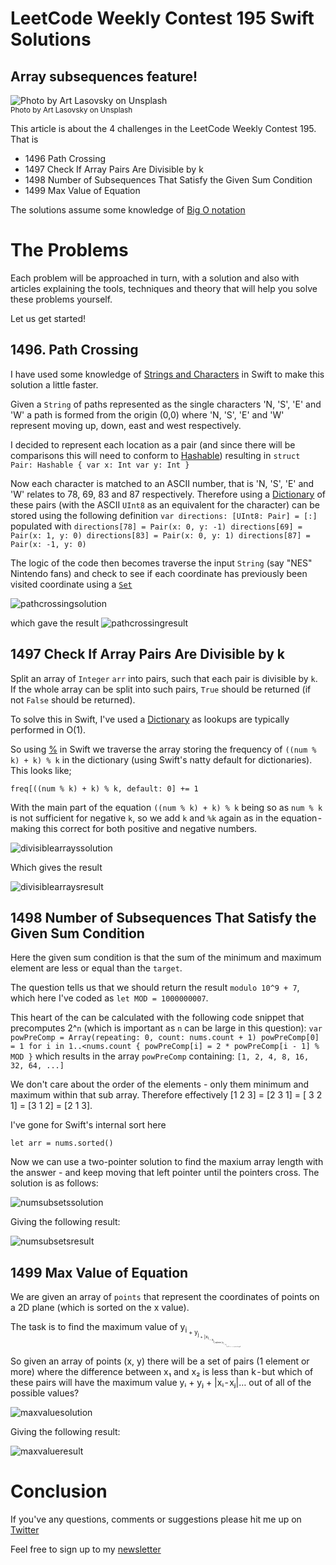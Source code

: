 # LeetCode Weekly Contest 195 Swift Solutions
## Array subsequences feature!

![Photo by Art Lasovsky on Unsplash](Images/0*S2uTe8Z4zYqZjrqg.jpeg)<br/>
<sub>Photo by Art Lasovsky on Unsplash<sub>

This article is about the 4 challenges in the LeetCode Weekly Contest 195. That is
* 1496 Path Crossing
* 1497 Check If Array Pairs Are Divisible by k
* 1498 Number of Subsequences That Satisfy the Given Sum Condition
* 1499 Max Value of Equation


The solutions assume some knowledge of [Big O notation](https://medium.com/@stevenpcurtis.sc/beginners-big-o-for-swift-developers-c1ca94f2520)

# The Problems
Each problem will be approached in turn, with a solution and also with articles explaining the tools, techniques and theory that will help you solve these problems yourself.

Let us get started!

## 1496. Path Crossing
I have used some knowledge of [Strings and Characters](https://medium.com/@stevenpcurtis.sc/strings-and-characters-in-swift-behind-the-scenes-e29bdc4d23a6) in Swift to make this solution a little faster.

Given a `String` of paths represented as the single characters 'N, 'S', 'E' and 'W' a path is formed from the origin (0,0) where 'N, 'S', 'E' and 'W' represent moving up, down, east and west respectively.

I decided to represent each location as a pair (and since there will be comparisons this will need to conform to [Hashable](https://medium.com/@stevenpcurtis.sc/swifts-hashable-fd57e6cd6426)) resulting in 
`struct Pair: Hashable {
    var x: Int
    var y: Int
}`

Now each character is matched to an ASCII number, that is 'N, 'S', 'E' and 'W' relates to 78, 69, 83 and 87 respectively. Therefore using a [Dictionary](https://medium.com/@stevenpcurtis.sc/dictionary-in-swift-52b14d6cfa93) of these pairs (with the ASCII `UInt8` as an equivalent for the character) can be stored using the following definition
`var directions: [UInt8: Pair] = [:]`
populated with
`directions[78] = Pair(x: 0, y: -1)
directions[69] = Pair(x: 1, y: 0)
directions[83] = Pair(x: 0, y: 1)
directions[87] = Pair(x: -1, y: 0)`

The logic of the code then becomes traverse the input `String` (say "NES" Nintendo fans) and check to see if each coordinate has previously been visited coordinate using a [`Set`](https://medium.com/@stevenpcurtis.sc/sets-in-swift-94cea4dd7c9f) 

![pathcrossingsolution](Images/pathcrossingsolution.png)

which gave the result 
![pathcrossingresult](images/pathcrossingresult.png)

## 1497 Check If Array Pairs Are Divisible by k
Split an array of `Integer` `arr` into pairs, such that each pair is divisible by `k`. If the whole array can be split into such pairs, `True` should be returned (if not `False` should be returned).

To solve this in Swift, I've used a [Dictionary](https://medium.com/@stevenpcurtis.sc/dictionary-in-swift-52b14d6cfa93) as lookups are typically performed in O(1). 

So using [%](https://medium.com/@stevenpcurtis.sc/the-swifts-remainder-operator-and-mod-a1cf17836cb7) in Swift we traverse the array storing the frequency of `((num % k) + k) % k` in the dictionary (using Swift's natty default for dictionaries). This looks like;

`freq[((num % k) + k) % k, default: 0] += 1`

With the main part of the equation `((num % k) + k) % k` being so as `num % k` is not sufficient for negative `k`, so we add `k` and `%k` again as in the equation - making this correct for both positive and negative numbers.

![divisiblearrayssolution](Images/divisiblearrayssolution.png)

Which gives the result

![divisiblearraysresult](Images/divisiblearraysresult.png)


## 1498 Number of Subsequences That Satisfy the Given Sum Condition
Here the given sum condition is that the sum of the minimum and maximum element are less or equal than the `target`.

The question tells us that we should return the result `modulo 10^9 + 7`, which here I've coded as
`let MOD = 1000000007`.

This heart of the can be calculated with the following code snippet that precomputes 2^`n` (which is important as `n` can be large in this question):
`var powPreComp = Array(repeating: 0, count: nums.count + 1)
powPreComp[0] = 1
for i in 1..<nums.count {
    powPreComp[i] = 2 * powPreComp[i - 1] % MOD
}`
which results in the array `powPreComp` containing: `[1, 2, 4, 8, 16, 32, 64, ...]`


We don't care about the order of the elements - only them minimum and maximum within that sub array. Therefore effectively [1 2 3] = [2 3 1] = [ 3 2 1]  = [3 1 2] = [2 1 3].

I've gone for Swift's internal sort here

`let arr = nums.sorted()`

Now we can use a two-pointer solution to find the maxium array length with the answer - and keep moving that left pointer until the pointers cross. The solution is as follows:

![numsubsetssolution](Images/numsubsetssolution.png)

Giving the following result:

![numsubsetsresult](Images/numsubsetsresult.png)

## 1499 Max Value of Equation
We are given an array of `points` that represent the coordinates of points on a 2D plane (which is sorted on the x value).

The task is to find the maximum value of y<sub>i<sub> + y<sub>j<sub> + |x<sub>i<sub> - x<sub>j<sub>| where |x<sub>i<sub> - x<sub>j<sub> and 1 <= i < j <= points.length|

So given an array of points (x, y) there will be a set of pairs (1 element or more) where the difference between x₁ and x₂ is less than k - but which of these pairs will have the maximum  value yᵢ + yⱼ + |xᵢ - xⱼ|… out of all of the possible values?

![maxvaluesolution](Images/maxvaluesolution.png)

Giving the following result:

![maxvalueresult](Images/maxvalueresult.png)



# Conclusion
If you've any questions, comments or suggestions please hit me up on [Twitter](https://twitter.com/stevenpcurtis) 

Feel free to sign up to my [newsletter](https://slidetosubscribe.com/embed/swiftcoding/)
